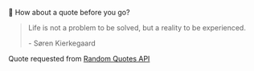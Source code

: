 📣 How about a quote before you go?

> Life is not a problem to be solved, but a reality to be experienced.
>
> <p>- Søren Kierkegaard</p>

Quote requested from [Random Quotes API](https://github.com/lukePeavey/quotable)
